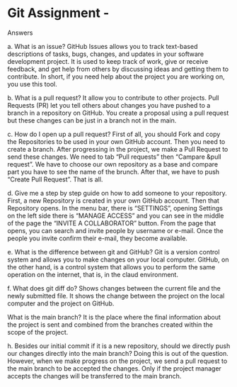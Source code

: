 # Git Assignment - <BalkanDogu>

Answers

a. What is an issue?
GitHub Issues allows you to track text-based descriptions of tasks, bugs, changes, and updates in your software development project. It is used to keep track of work, give or receive feedback, and get help from others by discussing ideas and getting them to contribute. 
In short, if you need help about the project you are working on, you use this tool.

b. What is a pull request?
It allow you to contribute to other projects. Pull Requests (PR) let you tell others about changes you have pushed to a branch in a repository on GitHub. You create a proposal using a pull request but these changes can be just in a branch not in the main.

c. How do I open up a pull request?
First of all, you should Fork and copy the Repositories to be used in your own GitHub account. Then you need to create a branch. After progressing in the project, we make a Pull Request to send these changes. We need to tab “Pull requests” then “Campare &pull request”. We have to choose our own repository as a base and compare part you have to see the name of the brunch. After that, we have to push “Create Pull Request”. That is all.

d. Give me a step by step guide on how to add someone to your repository.
First, a new Repository is created in your own GitHub account. Then that Repository opens. In the menu bar, there is “SETTINGS”, opening Settings on the left side there is “MANAGE ACCESS” and you can see in the middle of the page the “INVITE A COLLABORATOR” button. From the page that opens, you can search and invite people by username or e-mail. Once the people you invite confirm their e-mail, they become available.

e. What is the difference between git and GitHub?
Git is a version control system and allows you to make changes on your local computer. GitHub, on the other hand, is a control system that allows you to perform the same operation on the internet, that is, in the claud environment.

f. What does git diff do?
Shows changes between the current file and the newly submitted file. It shows the change between the project on the local computer and the project on GitHub.

What is the main branch?
It is the place where the final information about the project is sent and combined from the branches created within the scope of the project.

h. Besides our initial commit if it is a new repository, should we directly push our changes directly into the main branch?
Doing this is out of the question. However, when we make progress on the project, we send a pull request to the main branch to be accepted the changes. Only if the project manager accepts the changes will be transferred to the main branch.